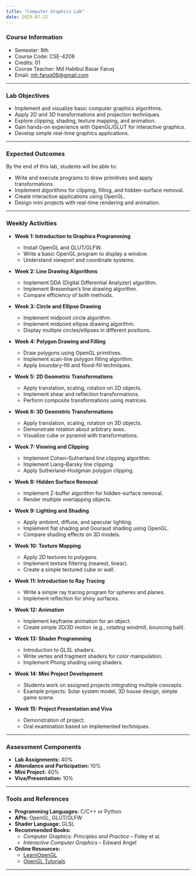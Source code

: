```yaml
---
title: "Computer Graphics Lab"
date: 2025-07-22
---
```


### Course Information
- Semester: 8th  
- Course Code: CSE-4208  
- Credits: 01  
- Course Teacher: Md Habibul Basar Faruq  
- Email: mh.faruq06@gmail.com

---

### Lab Objectives
- Implement and visualize basic computer graphics algorithms.
- Apply 2D and 3D transformations and projection techniques.
- Explore clipping, shading, texture mapping, and animation.
- Gain hands-on experience with OpenGL/GLUT for interactive graphics.
- Develop simple real-time graphics applications.

---

### Expected Outcomes
By the end of this lab, students will be able to:
- Write and execute programs to draw primitives and apply transformations.
- Implement algorithms for clipping, filling, and hidden-surface removal.
- Create interactive applications using OpenGL.
- Design mini projects with real-time rendering and animation.

---

### Weekly Activities

- **Week 1: Introduction to Graphics Programming**
  - Install OpenGL and GLUT/GLFW.
  - Write a basic OpenGL program to display a window.
  - Understand viewport and coordinate systems.

- **Week 2: Line Drawing Algorithms**
  - Implement DDA (Digital Differential Analyzer) algorithm.
  - Implement Bresenham’s line drawing algorithm.
  - Compare efficiency of both methods.

- **Week 3: Circle and Ellipse Drawing**
  - Implement midpoint circle algorithm.
  - Implement midpoint ellipse drawing algorithm.
  - Display multiple circles/ellipses in different positions.

- **Week 4: Polygon Drawing and Filling**
  - Draw polygons using OpenGL primitives.
  - Implement scan-line polygon filling algorithm.
  - Apply boundary-fill and flood-fill techniques.

- **Week 5: 2D Geometric Transformations**
  - Apply translation, scaling, rotation on 2D objects.
  - Implement shear and reflection transformations.
  - Perform composite transformations using matrices.

- **Week 6: 3D Geometric Transformations**
  - Apply translation, scaling, rotation on 3D objects.
  - Demonstrate rotation about arbitrary axes.
  - Visualize cube or pyramid with transformations.

- **Week 7: Viewing and Clipping**
  - Implement Cohen–Sutherland line clipping algorithm.
  - Implement Liang–Barsky line clipping.
  - Apply Sutherland–Hodgman polygon clipping.

- **Week 8: Hidden Surface Removal**
  - Implement Z-buffer algorithm for hidden-surface removal.
  - Render multiple overlapping objects.

- **Week 9: Lighting and Shading**
  - Apply ambient, diffuse, and specular lighting.
  - Implement flat shading and Gouraud shading using OpenGL.
  - Compare shading effects on 3D models.

- **Week 10: Texture Mapping**
  - Apply 2D textures to polygons.
  - Implement texture filtering (nearest, linear).
  - Create a simple textured cube or wall.

- **Week 11: Introduction to Ray Tracing**
  - Write a simple ray tracing program for spheres and planes.
  - Implement reflection for shiny surfaces.

- **Week 12: Animation**
  - Implement keyframe animation for an object.
  - Create simple 2D/3D motion (e.g., rotating windmill, bouncing ball).

- **Week 13: Shader Programming**
  - Introduction to GLSL shaders.
  - Write vertex and fragment shaders for color manipulation.
  - Implement Phong shading using shaders.

- **Week 14: Mini Project Development**
  - Students work on assigned projects integrating multiple concepts.
  - Example projects: Solar system model, 3D house design, simple game scene.

- **Week 15: Project Presentation and Viva**
  - Demonstration of project.
  - Oral examination based on implemented techniques.

---

### Assessment Components
- **Lab Assignments:** 40%  
- **Attendance and Participation:** 10%  
- **Mini Project:** 40%  
- **Viva/Presentation:** 10%  

---

### Tools and References
- **Programming Languages:** C/C++ or Python  
- **APIs:** OpenGL, GLUT/GLFW  
- **Shader Language:** GLSL  
- **Recommended Books:**  
  - *Computer Graphics: Principles and Practice* – Foley et al.  
  - *Interactive Computer Graphics* – Edward Angel  
- **Online Resources:**  
  - [LearnOpenGL](https://learnopengl.com/)  
  - [OpenGL Tutorials](http://www.opengl-tutorial.org/)  

---

